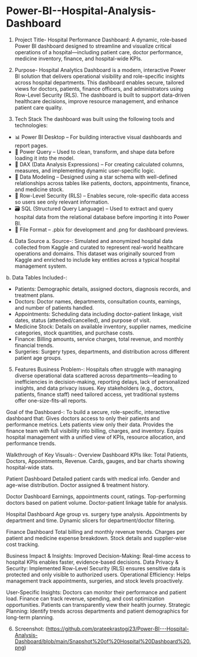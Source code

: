 # Power-BI--Hospital-Analysis-Dashboard

1.  Project Title-
Hospital Performance Dashboard:
A dynamic, role-based Power BI dashboard designed to streamline and visualize critical operations of a hospital—including patient care, doctor performance, medicine inventory, finance, and hospital-wide KPIs.

2.  Purpose-
Hospital Analytics Dashboard is a modern, interactive Power BI solution that delivers operational visibility and role-specific insights across hospital departments. This dashboard enables secure, tailored views for doctors, patients, finance officers, and administrators using Row-Level Security (RLS). The dashboard is built to support data-driven healthcare decisions, improve resource management, and enhance patient care quality.

3.  Tech Stack
The dashboard was built using the following tools and technologies:
- 📊 Power BI Desktop – For building interactive visual dashboards and report pages.
- 📂 Power Query – Used to clean, transform, and shape data before loading it into the model.
- 🧠 DAX (Data Analysis Expressions) – For creating calculated columns, measures, and implementing dynamic user-specific logic.
- 📝 Data Modeling – Designed using a star schema with well-defined relationships across tables like patients, doctors, appointments, finance, and medicine stock.
- 🔐 Row-Level Security (RLS) – Enables secure, role-specific data access so users see only relevant information.
- 🗃️ SQL (Structured Query Language) – Used to extract and query hospital data from the relational database before importing it into Power BI.
- 📁 File Format – .pbix for development and .png for dashboard previews.

4. Data Source
a. Source-:
Simulated and anonymized hospital data collected from Kaggle and curated to represent real-world healthcare operations and domains. This dataset was originally sourced from Kaggle and enriched to include key entities across a typical hospital management system.

b. Data Tables Included-:
- Patients: Demographic details, assigned doctors, diagnosis records, and treatment plans.
- Doctors: Doctor names, departments, consultation counts, earnings, and number of patients handled.
- Appointments: Scheduling data including doctor-patient linkage, visit dates, status (attended/cancelled), and purpose of visit.
- Medicine Stock: Details on available inventory, supplier names, medicine categories, stock quantities, and purchase costs.
- Finance: Billing amounts, service charges, total revenue, and monthly financial trends.
- Surgeries: Surgery types, departments, and distribution across different patient age groups.

5. Features
 Business Problem-:
 Hospitals often struggle with managing diverse operational data scattered across departments—leading to inefficiencies in decision-making, reporting delays, lack   of personalized insights, and data privacy issues. Key stakeholders (e.g., doctors, patients, finance staff) need tailored access, yet traditional systems offer    one-size-fits-all reports.

Goal of the Dashboard-:
To build a secure, role-specific, interactive dashboard that:
Gives doctors access to only their patients and performance metrics.
Lets patients view only their data.
Provides the finance team with full visibility into billing, charges, and inventory.
Equips hospital management with a unified view of KPIs, resource allocation, and performance trends.

Walkthrough of Key Visuals-:
Overview Dashboard
KPIs like: Total Patients, Doctors, Appointments, Revenue.
Cards, gauges, and bar charts showing hospital-wide stats.

Patient Dashboard
Detailed patient cards with medical info.
Gender and age-wise distribution.
Doctor assigned & treatment history.

Doctor Dashboard
Earnings, appointments count, ratings.
Top-performing doctors based on patient volume.
Doctor-patient linkage table for analysis.

Hospital Dashboard
Age group vs. surgery type analysis.
Appointments by department and time.
Dynamic slicers for department/doctor filtering.

Finance Dashboard
Total billing and monthly revenue trends.
Charges per patient and medicine expense breakdown.
Stock details and supplier-wise cost tracking.

Business Impact & Insights:
Improved Decision-Making: Real-time access to hospital KPIs enables faster, evidence-based decisions.
Data Privacy & Security: Implemented Row-Level Security (RLS) ensures sensitive data is protected and only visible to authorized users.
Operational Efficiency: Helps management track appointments, surgeries, and stock levels proactively.

User-Specific Insights:
Doctors can monitor their performance and patient load.
Finance can track revenue, spending, and cost optimization opportunities.
Patients can transparently view their health journey.
Strategic Planning: Identify trends across departments and patient demographics for long-term planning.

6. Screenshot: 
(https://github.com/prateekrastogi23/Power-BI---Hospital-Analysis-Dashboard/blob/main/Snapshot%20of%20Hospital%20Dashboard%20.png)



